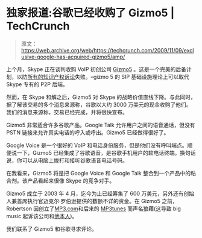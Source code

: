 # 独家报道:谷歌已经收购了 Gizmo5 | TechCrunch

> 原文：<https://web.archive.org/web/https://techcrunch.com/2009/11/09/exclusive-google-has-acquired-gizmo5/amp/>

上个月，Skype 正在谈判收购 VoIP 初创公司 [Gizmo5](https://web.archive.org/web/20230406231755/http://gizmo5.com/) 。这是一个完美的后备计划，以防[所有的知识产权诉讼](https://web.archive.org/web/20230406231755/https://techcrunch.com/2009/10/08/the-fight-for-skype/)失败。–gizmo 5 的 SIP 基础设施理论上可以取代 Skype 专有的 P2P 后端。

然而，在 Skype 和解之后，Gizmo5 对 Skype 的战略价值直线下降。与此同时，据了解该交易的多个消息来源称，谷歌以大约 3000 万美元的现金收购了他们。我们的消息来源称，交易已经完成，并将很快宣布。

Gizmo5 非常适合许多谷歌产品。Google Talk 允许用户之间的语音通话，但没有 PSTN 链接来允许真实电话的呼入或呼出。Gizmo5 已经做得很好了。

Google Voice 是一个很好的 VoIP 和电话身份服务，但是他们没有呼叫端点。顺便说一下，Gizmo5 已经集成了谷歌语音，是谷歌手机用户的软电话终端。换句话说，你可以从电脑上拨打和接听谷歌语音电话号码。

在我看来，Gizmo5 将是把 Google Voice 和 Google Talk 整合到一个产品中的粘合剂。该产品看起来很像 Skype 的竞争对手。

Gizmo5 成立于 2003 年 4 月，迄今为止已经筹集了 600 万美元，另外还有创始人兼首席执行官迈克尔·罗伯逊提供的数额不详的资金。在 Gizmo5 之前，Robertson 因创立了[MP3.com](https://web.archive.org/web/20230406231755/http://www.crunchbase.com/company/mp3-com-2)和后来的 [MP3tunes](https://web.archive.org/web/20230406231755/http://www.crunchbase.com/company/mp3tunes) 而声名狼藉(这导致 big music 起诉该公司和[他本人](https://web.archive.org/web/20230406231755/https://techcrunch.com/2009/11/03/mp3tunes-founder-fights-court-decision-that-could-help-music-labels-bankrupt-him/))。

我们联系了 Gizmo5 和谷歌寻求评论。

<amp-analytics data-credentials="include" class="i-amphtml-layout-fixed i-amphtml-layout-size-defined" i-amphtml-layout="fixed"></amp-analytics>